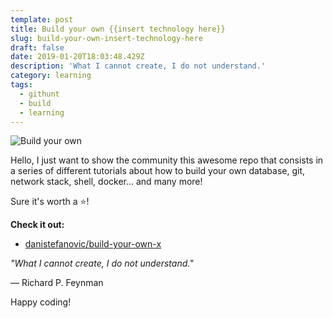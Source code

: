 ```yaml
---
template: post
title: Build your own {{insert technology here}}
slug: build-your-own-insert-technology-here
draft: false
date: 2019-01-20T18:03:48.429Z
description: 'What I cannot create, I do not understand.'
category: learning
tags:
  - githunt
  - build
  - learning
---
```


![Build your own](https://github.com/danistefanovic/build-your-own-x/raw/master/feynman.png)

Hello, I just want to show the community this awesome repo that consists in a series of different tutorials about how to build your own database, git, network stack, shell, docker... and many more!

Sure it's worth a ⭐️!

**Check it out:**

- [danistefanovic/build-your-own-x](https://github.com/danistefanovic/build-your-own-x)


*"What I cannot create, I do not understand."*

― Richard P. Feynman

Happy coding!